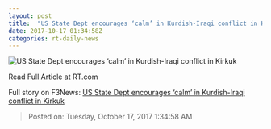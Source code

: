 ```yaml
---
layout: post
title:  "US State Dept encourages ‘calm’ in Kurdish-Iraqi conflict in Kirkuk"
date: 2017-10-17 01:34:58Z
categories: rt-daily-news
---
```


![US State Dept encourages ‘calm’ in Kurdish-Iraqi conflict in Kirkuk](https://www.rt.com/static/img/og-logo-rt.png)

Read Full Article at RT.com


Full story on F3News: [US State Dept encourages ‘calm’ in Kurdish-Iraqi conflict in Kirkuk](http://www.f3nws.com/n/XWpPGB)

> Posted on: Tuesday, October 17, 2017 1:34:58 AM
